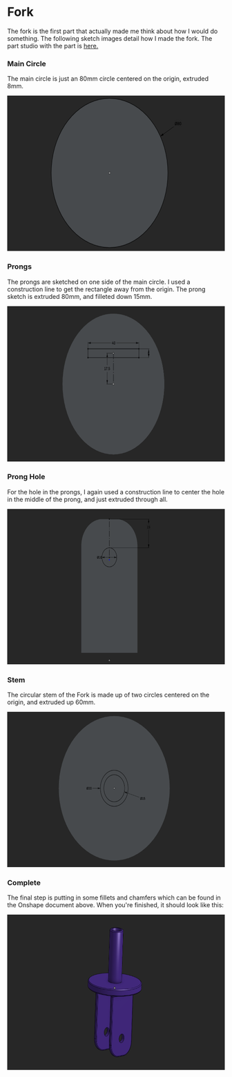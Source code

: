 # Fork

The fork is the first part that actually made me think about how I would do something. The following sketch images detail how I made the fork. The part studio with the part is [here.](https://cvilleschools.onshape.com/documents/44d11c822fc5279efa47b295/w/90300413fc4f16957eadc67b/e/193e1eacaf17ddfab84b5875)

### Main Circle

The main circle is just an 80mm circle centered on the origin, extruded 8mm.

<img src="/caster/parts/fork/images/circle_sketch.png" width="600px" height="360px" alt="Circle Sketch">

### Prongs

The prongs are sketched on one side of the main circle. I used a construction line to get the rectangle away from the origin. The prong sketch is extruded 80mm, and filleted down 15mm.

<img src="/caster/parts/fork/images/prongs_sketch.png" width="600px" height="360px" alt="Prong Sketch">

### Prong Hole

For the hole in the prongs, I again used a construction line to center the hole in the middle of the prong, and just extruded through all.

<img src="/caster/parts/fork/images/hole_sketch.png" width="600px" height="360px" alt="Prong Hole Sketch">

### Stem

The circular stem of the Fork is made up of two circles centered on the origin, and extruded up 60mm. 

<img src="/caster/parts/fork/images/cylinder_sketch.png" width="600px" height="360px" alt="Stem Sketch">

### Complete

The final step is putting in some fillets and chamfers which can be found in the Onshape document above. When you're finished, it should look like this:

<img src="/caster/images/fork.png" width="600px" height="360px" alt="Caster Fork">
